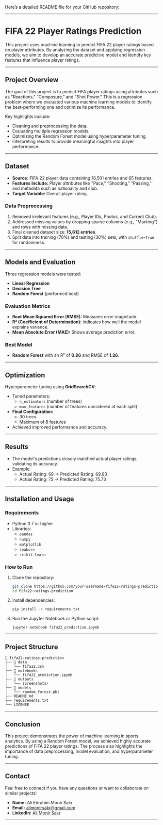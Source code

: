 Here’s a detailed README file for your GitHub repository:

---

# **FIFA 22 Player Ratings Prediction**

This project uses machine learning to predict FIFA 22 player ratings based on player attributes. By analyzing the dataset and applying regression models, we aim to develop an accurate predictive model and identify key features that influence player ratings.  

---

## **Project Overview**
The goal of this project is to predict FIFA player ratings using attributes such as "Reactions," "Composure," and "Shot Power." This is a regression problem where we evaluated various machine learning models to identify the best-performing one and optimize its performance.  

Key highlights include:
- Cleaning and preprocessing the data.
- Evaluating multiple regression models.
- Optimizing the Random Forest model using hyperparameter tuning.  
- Interpreting results to provide meaningful insights into player performance.

---

## **Dataset**
- **Source:** FIFA 22 player data containing 16,501 entries and 65 features.
- **Features Include:** Player attributes like "Pace," "Shooting," "Passing," and metadata such as nationality and club.
- **Target Variable:** Overall player rating.

### **Data Preprocessing**
1. Removed irrelevant features (e.g., Player IDs, Photos, and Current Club).  
2. Addressed missing values by dropping sparse columns (e.g., "Marking") and rows with missing data.  
3. Final cleaned dataset size: **15,612 entries**.  
4. Split data into training (70%) and testing (30%) sets, with `shuffle=True` for randomness.

---

## **Models and Evaluation**
Three regression models were tested:
- **Linear Regression**
- **Decision Tree**
- **Random Forest** (performed best)

### **Evaluation Metrics**
- **Root Mean Squared Error (RMSE):** Measures error magnitude.  
- **R² (Coefficient of Determination):** Indicates how well the model explains variance.  
- **Mean Absolute Error (MAE):** Shows average prediction error.

### **Best Model**
- **Random Forest** with an R² of **0.96** and RMSE of **1.26**.

---

## **Optimization**
Hyperparameter tuning using **GridSearchCV**:
- Tuned parameters:  
  - `n_estimators` (number of trees)  
  - `max_features` (number of features considered at each split)
- **Final Configuration:**  
  - 30 trees  
  - Maximum of 8 features  
- Achieved improved performance and accuracy.

---

## **Results**
- The model's predictions closely matched actual player ratings, validating its accuracy.
- Example:
  - Actual Rating: 69 → Predicted Rating: 69.63
  - Actual Rating: 75 → Predicted Rating: 75.73  

---

## **Installation and Usage**
### **Requirements**
- Python 3.7 or higher  
- Libraries:  
  - `pandas`  
  - `numpy`  
  - `matplotlib`  
  - `seaborn`  
  - `scikit-learn`  

### **How to Run**
1. Clone the repository:  
   ```bash
   git clone https://github.com/your-username/fifa22-ratings-prediction.git
   cd fifa22-ratings-prediction
   ```
2. Install dependencies:  
   ```bash
   pip install -r requirements.txt
   ```
3. Run the Jupyter Notebook or Python script:  
   ```bash
   jupyter notebook fifa22_prediction.ipynb
   ```

---

## **Project Structure**
```
📁 fifa22-ratings-prediction  
├── 📂 data  
│   └── fifa22.csv  
├── 📂 notebooks  
│   └── fifa22_prediction.ipynb  
├── 📂 outputs  
│   └── screenshots/  
├── 📂 models  
│   └── random_forest.pkl  
├── README.md  
├── requirements.txt  
└── LICENSE  
```

---

## **Conclusion**
This project demonstrates the power of machine learning in sports analytics. By using a Random Forest model, we achieved highly accurate predictions of FIFA 22 player ratings. The process also highlights the importance of data preprocessing, model evaluation, and hyperparameter tuning.

---

## **Contact**
Feel free to connect if you have any questions or want to collaborate on similar projects!  
- **Name:** Ali Ebrahim Monir Sakr  
- **Email:** alimonirsakr@gmail.com  
- **LinkedIn:** [Ali Monir Sakr](https://www.linkedin.com/in/ali-monir-sakr)  

---

